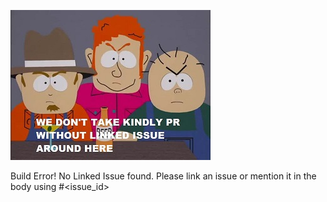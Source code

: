 ![img](verify_pr_linked_issue.jpg)

Build Error! No Linked Issue found. Please link an issue or mention it in the body using #<issue_id>
